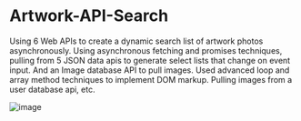 # Artwork-API-Search
Using 6 Web APIs to create a dynamic search list of artwork photos asynchronously. 
Using asynchronous fetching and promises techniques, pulling from 5 JSON data apis to generate select lists that change on event input. And an Image database API to pull images.
Used advanced loop and array method techniques to implement DOM markup.
Pulling images from a user database api, etc.

![image](https://github.com/briendeau/Artwork-API-Search/assets/62812999/642445a6-4187-4ffd-8848-4d63a970e760)

